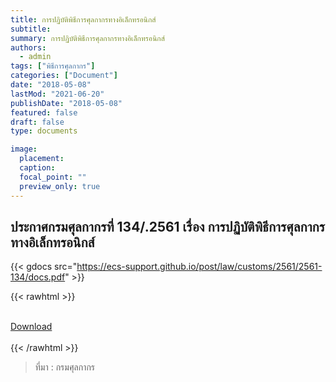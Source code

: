 ```yaml
---
title: การปฏิบัติพิธีการศุลกากรทางอิเล็กทรอนิกส์
subtitle: 
summary: การปฏิบัติพิธีการศุลกากรทางอิเล็กทรอนิกส์
authors:
  - admin
tags: ["พิธีการศุลกากร"]
categories: ["Document"]
date: "2018-05-08"
lastMod: "2021-06-20"
publishDate: "2018-05-08"
featured: false
draft: false
type: documents

image:
  placement:
  caption:
  focal_point: ""
  preview_only: true
---
```

## ประกาศกรมศุลกากรที่ 134/.2561 เรื่อง การปฏิบัติพิธีการศุลกากรทางอิเล็กทรอนิกส์


{{< gdocs src="https://ecs-support.github.io/post/law/customs/2561/2561-134/docs.pdf" >}}

{{< rawhtml >}}
<br>

<br>
<div class="article-tags">
<a class="badge badge-danger" href="https://ecs-support.github.io/post/law/customs/2561/2561-134/docs.pdf" target="_blank" id="download_files_new">Download</a> 
</div>
<br>
{{< /rawhtml >}}


> ที่มา : กรมศุลกากร
